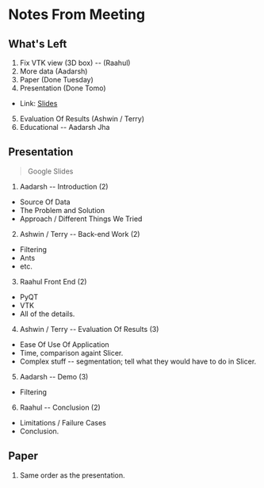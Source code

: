 # Notes From Meeting 

## What's Left

1. Fix VTK view (3D box) -- (Raahul)
2. More data (Aadarsh)
3. Paper (Done Tuesday)
4. Presentation (Done Tomo)
* Link: [Slides](https://docs.google.com/presentation/d/14Y7sl-ztKXcfgmTO28zULMaf2Z0UB3YwG-Kmv2rxkqQ/edit#slide=id.p)
5. Evaluation Of Results (Ashwin / Terry)
6. Educational -- Aadarsh Jha

## Presentation
> Google Slides 
1. Aadarsh -- Introduction (2)
* Source Of Data
* The Problem and Solution
* Approach / Different Things We Tried   
2. Ashwin / Terry -- Back-end Work (2) 
* Filtering
* Ants
* etc.
3. Raahul Front End (2)
* PyQT
* VTK
* All of the details. 
4. Ashwin / Terry  -- Evaluation Of Results (3) 
* Ease Of Use Of Application
* Time, comparison againt Slicer. 
* Complex stuff -- segmentation; tell what they would have to do in Slicer. 
5. Aadarsh -- Demo (3)
* Filtering 
6. Raahul -- Conclusion (2) 
* Limitations / Failure Cases 
* Conclusion. 

## Paper
1. Same order as the presentation. 

